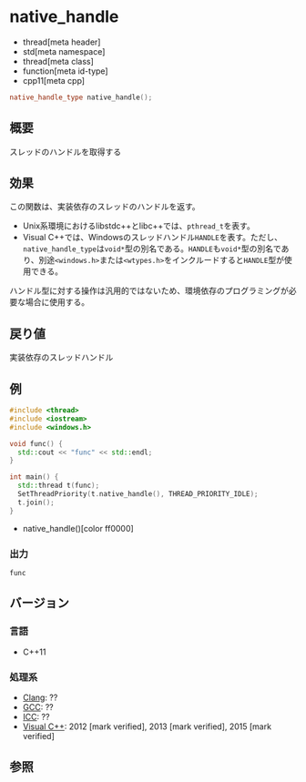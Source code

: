 # native_handle
* thread[meta header]
* std[meta namespace]
* thread[meta class]
* function[meta id-type]
* cpp11[meta cpp]

```cpp
native_handle_type native_handle();
```

## 概要
スレッドのハンドルを取得する


## 効果
この関数は、実装依存のスレッドのハンドルを返す。

- Unix系環境におけるlibstdc++とlibc++では、`pthread_t`を表す。
- Visual C++では、Windowsのスレッドハンドル`HANDLE`を表す。ただし、`native_handle_type`は`void*`型の別名である。`HANDLE`も`void*`型の別名であり、別途`<windows.h>`または`<wtypes.h>`をインクルードすると`HANDLE`型が使用できる。

ハンドル型に対する操作は汎用的ではないため、環境依存のプログラミングが必要な場合に使用する。


## 戻り値
実装依存のスレッドハンドル


## 例
```cpp example
#include <thread>
#include <iostream>
#include <windows.h>

void func() {
  std::cout << "func" << std::endl;
}

int main() {
  std::thread t(func);
  SetThreadPriority(t.native_handle(), THREAD_PRIORITY_IDLE);
  t.join();
}
```
* native_handle()[color ff0000]

### 出力
```
func
```

## バージョン
### 言語
- C++11

### 処理系
- [Clang](/implementation.md#clang): ??
- [GCC](/implementation.md#gcc): ??
- [ICC](/implementation.md#icc): ??
- [Visual C++](/implementation.md#visual_cpp): 2012 [mark verified], 2013 [mark verified], 2015 [mark verified]

## 参照


